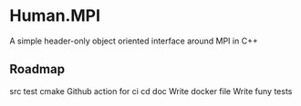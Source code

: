 # Human.MPI 

A simple header-only object oriented interface around MPI in C++

## Roadmap
src
test
cmake
Github action for ci cd
doc
Write docker file
Write funy tests
